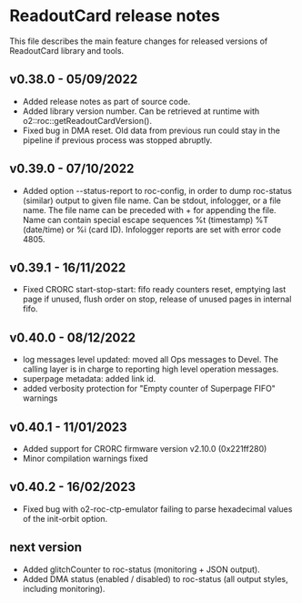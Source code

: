 # ReadoutCard release notes

This file describes the main feature changes for released versions of ReadoutCard library and tools.

## v0.38.0 - 05/09/2022
- Added release notes as part of source code.
- Added library version number. Can be retrieved at runtime with o2::roc::getReadoutCardVersion().
- Fixed bug in DMA reset. Old data from previous run could stay in the pipeline if previous process was stopped abruptly. 

## v0.39.0 - 07/10/2022
- Added option --status-report to roc-config, in order to dump roc-status (similar) output to given file name. Can be stdout, infologger, or a file name. The file name can be preceded with + for appending the file. Name can contain special escape sequences %t (timestamp) %T (date/time) or %i (card ID). Infologger reports are set with error code 4805.

## v0.39.1 - 16/11/2022
- Fixed CRORC start-stop-start: fifo ready counters reset, emptying last page if unused, flush order on stop, release of unused pages in internal fifo.

## v0.40.0 - 08/12/2022
- log messages level updated: moved all Ops messages to Devel. The calling layer is in charge to reporting high level operation messages.
- superpage metadata: added link id.
- added verbosity protection for "Empty counter of Superpage FIFO" warnings

## v0.40.1 - 11/01/2023
- Added support for CRORC firmware version v2.10.0 (0x221ff280)
- Minor compilation warnings fixed

## v0.40.2 - 16/02/2023
- Fixed bug with o2-roc-ctp-emulator failing to parse hexadecimal values of the init-orbit option.

## next version
- Added glitchCounter to roc-status (monitoring + JSON output).
- Added DMA status (enabled / disabled) to roc-status (all output styles, including monitoring).
